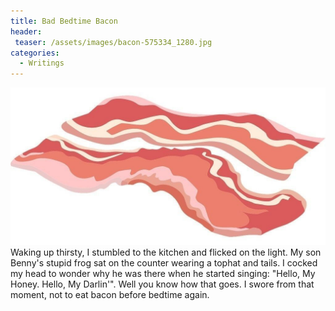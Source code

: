 ```yaml
---
title: Bad Bedtime Bacon
header:
 teaser: /assets/images/bacon-575334_1280.jpg
categories:
  - Writings
---
```

<img src="/assets/images/bacon-575334_1280.jpg">Waking up thirsty, I stumbled to the kitchen and flicked on the light. My son Benny's stupid frog sat on the counter wearing a tophat and tails. I cocked my head to wonder why he was there when he started singing: "Hello, My Honey. Hello, My Darlin'". Well you know how that goes. I swore from that moment, not to eat bacon before bedtime again.